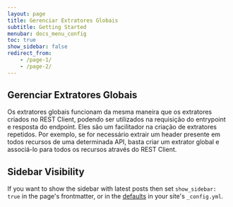 ```yaml
---
layout: page
title: Gerenciar Extratores Globais
subtitle: Getting Started
menubar: docs_menu_config
toc: true
show_sidebar: false
redirect_from:
    - /page-1/
    - /page-2/
---
```


## Gerenciar Extratores Globais

Os extratores globais funcionam da mesma maneira que os extratores criados no REST Client, podendo ser utilizados na requisição do entrypoint e resposta do endpoint. Eles são um facilitador na criação de extratores repetidos. Por exemplo, se for necessário extrair um header presente em todos recursos de uma determinada API, basta criar um extrator global e associá-lo para todos os recursos através do REST Client.

## Sidebar Visibility

If you want to show the sidebar with latest posts then set `show_sidebar: true` in the page's frontmatter, or in the [defaults](https://jekyllrb.com/docs/configuration/front-matter-defaults/) in your site's `_config.yml`.